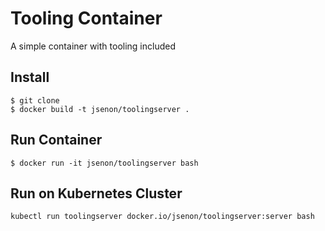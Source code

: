 # Tooling Container


A simple container with tooling included

## Install
```
$ git clone
$ docker build -t jsenon/toolingserver .
```

## Run Container

```
$ docker run -it jsenon/toolingserver bash
```

## Run on Kubernetes Cluster

```
kubectl run toolingserver docker.io/jsenon/toolingserver:server bash
```

